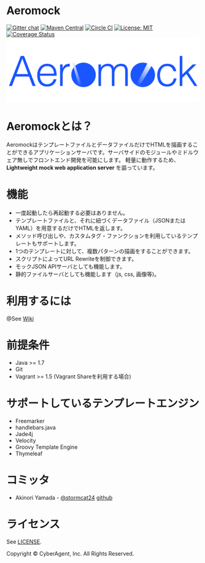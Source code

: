 Aeromock
===

[![Gitter chat](https://badges.gitter.im/CyberAgent/aeromock.png)](https://gitter.im/CyberAgent/aeromock)
[![Maven Central](https://maven-badges.herokuapp.com/maven-central/jp.co.cyberagent.aeromock/aeromock-server_2.11/badge.svg)](https://maven-badges.herokuapp.com/maven-central/jp.co.cyberagent.aeromock/aeromock-server_2.11)
[![Circle CI](https://circleci.com/gh/CyberAgent/aeromock.png?style=shield&circle-token=3d2a76e5fdfb5c6c6da90f1eb7038ebd8df0e85a)](https://circleci.com/gh/CyberAgent/aeromock)
[![License: MIT](http://img.shields.io/badge/license-MIT-orange.svg)](LICENSE)
[![Coverage Status](https://img.shields.io/coveralls/CyberAgent/aeromock.svg)](https://coveralls.io/r/CyberAgent/aeromock?branch=master)
![logo](https://github.com/CyberAgent/aeromock/raw/master/aeromock-view/img/aeromock.png)

Aeromockとは？
===
AeromockはテンプレートファイルとデータファイルだけでHTMLを描画することができるアプリケーションサーバです。サーバサイドのモジュールやミドルウェア無しでフロントエンド開発を可能にします。
軽量に動作するため、**Lightweight mock web application server** を謳っています。

機能
===
* 一度起動したら再起動する必要はありません。
* テンプレートファイルと、それに紐づくデータファイル（JSONまたはYAML）を用意するだけでHTMLを返します。
* メソッド呼び出しや、カスタムタグ・ファンクションを利用しているテンプレートもサポートします。
* 1つのテンプレートに対して、複数パターンの描画をすることができます。
* スクリプトによってURL Rewriteを制御できます。
* モックJSON APIサーバとしても機能します。
* 静的ファイルサーバとしても機能します（js, css, 画像等)。

利用するには
===
@See [Wiki](https://github.com/CyberAgent/aeromock/wiki)

前提条件
===
* Java >= 1.7
* Git
* Vagrant >= 1.5 (Vagrant Shareを利用する場合)

サポートしているテンプレートエンジン
===

* Freemarker
* handlebars.java
* Jade4j
* Velocity
* Groovy Template Engine
* Thymeleaf

コミッタ
===
* Akinori Yamada - [@stormcat24](https://twitter.com/stormcat24) [github](https://github.com/stormcat24)

ライセンス
===
See [LICENSE](LICENSE).

Copyright © CyberAgent, Inc. All Rights Reserved.
